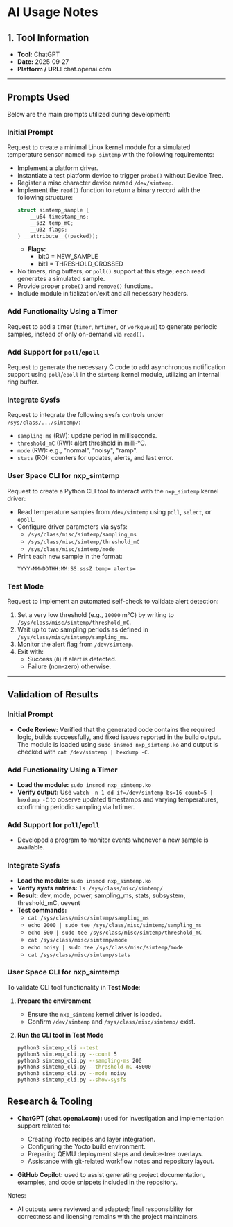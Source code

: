 # AI Usage Notes

## 1. Tool Information
- **Tool:** ChatGPT
- **Date:** 2025‑09‑27
- **Platform / URL:** chat.openai.com

---

## Prompts Used

Below are the main prompts utilized during development:

### Initial Prompt
Request to create a minimal Linux kernel module for a simulated temperature sensor named `nxp_simtemp` with the following requirements:

- Implement a platform driver.
- Instantiate a test platform device to trigger `probe()` without Device Tree.
- Register a misc character device named `/dev/simtemp`.
- Implement the `read()` function to return a binary record with the following structure:
  ```c
  struct simtemp_sample {
      __u64 timestamp_ns;
      __s32 temp_mC;
      __u32 flags;
  } __attribute__((packed));
  ```
  - **Flags:**
    - bit0 = NEW_SAMPLE
    - bit1 = THRESHOLD_CROSSED
- No timers, ring buffers, or `poll()` support at this stage; each read generates a simulated sample.
- Provide proper `probe()` and `remove()` functions.
- Include module initialization/exit and all necessary headers.

### Add Functionality Using a Timer
Request to add a timer (`timer`, `hrtimer`, or `workqueue`) to generate periodic samples, instead of only on-demand via `read()`.

### Add Support for `poll`/`epoll`
Request to generate the necessary C code to add asynchronous notification support using `poll`/`epoll` in the `simtemp` kernel module, utilizing an internal ring buffer.

### Integrate Sysfs
Request to integrate the following sysfs controls under `/sys/class/.../simtemp/`:

- `sampling_ms` (RW): update period in milliseconds.
- `threshold_mC` (RW): alert threshold in milli‑°C.
- `mode` (RW): e.g., "normal", "noisy", "ramp".
- `stats` (RO): counters for updates, alerts, and last error.

### User Space CLI for nxp_simtemp

Request to create a Python CLI tool to interact with the `nxp_simtemp` kernel driver:

- Read temperature samples from `/dev/simtemp` using `poll`, `select`, or `epoll`.
- Configure driver parameters via sysfs:
  - `/sys/class/misc/simtemp/sampling_ms`
  - `/sys/class/misc/simtemp/threshold_mC`
  - `/sys/class/misc/simtemp/mode`
- Print each new sample in the format:
  ```
  YYYY-MM-DDTHH:MM:SS.sssZ temp= alerts=
  ```

### Test Mode

Request to implement an automated self-check to validate alert detection:

1. Set a very low threshold (e.g., `10000` m°C) by writing to `/sys/class/misc/simtemp/threshold_mC`.
2. Wait up to two sampling periods as defined in `/sys/class/misc/simtemp/sampling_ms`.
3. Monitor the alert flag from `/dev/simtemp`.
4. Exit with:
   - Success (`0`) if alert is detected.
   - Failure (non-zero) otherwise.

---

## Validation of Results

### Initial Prompt
- **Code Review:** Verified that the generated code contains the required logic, builds successfully, and fixed issues reported in the build output. The module is loaded using `sudo insmod nxp_simtemp.ko` and output is checked with `cat /dev/simtemp | hexdump -C`.

### Add Functionality Using a Timer
- **Load the module:** `sudo insmod nxp_simtemp.ko`
- **Verify output:** Use `watch -n 1 dd if=/dev/simtemp bs=16 count=5 | hexdump -C` to observe updated timestamps and varying temperatures, confirming periodic sampling via hrtimer.

### Add Support for `poll`/`epoll`
- Developed a program to monitor events whenever a new sample is available.

### Integrate Sysfs
- **Load the module:** `sudo insmod nxp_simtemp.ko`
- **Verify sysfs entries:** `ls /sys/class/misc/simtemp/`
- **Result:** dev, mode, power, sampling_ms, stats, subsystem, threshold_mC, uevent
- **Test commands:**
  - `cat /sys/class/misc/simtemp/sampling_ms`
  - `echo 2000 | sudo tee /sys/class/misc/simtemp/sampling_ms`
  - `echo 500 | sudo tee /sys/class/misc/simtemp/threshold_mC`
  - `cat /sys/class/misc/simtemp/mode`
  - `echo noisy | sudo tee /sys/class/misc/simtemp/mode`
  - `cat /sys/class/misc/simtemp/stats`

### User Space CLI for nxp_simtemp

To validate CLI tool functionality in **Test Mode**:

1. **Prepare the environment**
   - Ensure the `nxp_simtemp` kernel driver is loaded.
   - Confirm `/dev/simtemp` and `/sys/class/misc/simtemp/` exist.

2. **Run the CLI tool in Test Mode**
   ```bash
   python3 simtemp_cli --test
   python3 simtemp_cli.py --count 5
   python3 simtemp_cli.py --sampling-ms 200
   python3 simtemp_cli.py --threshold-mC 45000
   python3 simtemp_cli.py --mode noisy
   python3 simtemp_cli.py --show-sysfs
   ```

## Research & Tooling

- **ChatGPT (chat.openai.com):** used for investigation and implementation support related to:
  - Creating Yocto recipes and layer integration.
  - Configuring the Yocto build environment.
  - Preparing QEMU deployment steps and device-tree overlays.
  - Assistance with git-related workflow notes and repository layout.

- **GitHub Copilot:** used to assist generating project documentation, examples, and code snippets included in the repository.

Notes:
- AI outputs were reviewed and adapted; final responsibility for correctness and licensing remains with the project maintainers.   